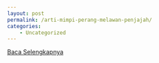 ```yaml
---
layout: post
permalink: /arti-mimpi-perang-melawan-penjajah/
categories:
    - Uncategorized
---
```


[Baca Selengkapnya](/01)
